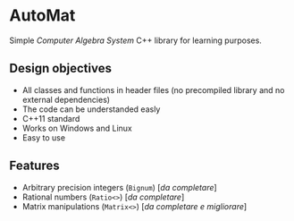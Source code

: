 # AutoMat
Simple _Computer Algebra System_ C++ library for learning purposes.


## Design objectives
 - All classes and functions in header files (no precompiled library and no external dependencies)
 - The code can be understanded easly
 - C++11 standard
 - Works on Windows and Linux
 - Easy to use

## Features
 - Arbitrary precision integers (`Bignum`) [_da completare_]
 - Rational numbers (`Ratio<>`) [_da completare_]
 - Matrix manipulations (`Matrix<>`) [_da completare e migliorare_]
